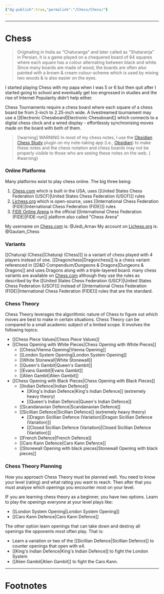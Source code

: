 ```yaml
---
{"dg-publish":true,"permalink":"/Chess/Chess/"}
---
```



---
# Chess
> Originating in India as "Chaturanga" and later called as "Shataranja" in Persian, it is a game played on a chequered board of 64 squares where each square has a colour alternating between black and white. Since many boards are made of wood, the boards are often also painted with a brown & cream colour-scheme which is used by mixing two woods & is also easier on the eyes.

I started playing Chess with my papa when I was 5 or 6 but then quit after I started going to school and eventually get too engrossed in studies and the rise of Internet Popularity didn't help either.

Chess Tournaments require a chess board where each square of a chess board be from 2-inch to 2.25-inch wide. A livestreamed tournament may use a [[Electronic Chessboard\|Electronic Chessboard]] which connects to a digital chess clock and a wired display - effortlessly synchronising moves made on the board with both of them.

>[!warning] WARNING
>In most of my chess notes, I use the [Obsidian Chess Study](obsidian://show-plugin?id=chess-study) plugin on my note-taking app (i.e., [Obsidian](https://obsidian.md)) to make these notes and the chess notation and chess boards may not be properly visible to those who are seeing these notes on the web.
{ #warning}


### Online Platforms
Many platforms exist to play chess online. The big three being:
1. [Chess.com](https://www.chess.com) which is built in the USA, uses [[United States Chess Federation (USCF)\|United States Chess Federation (USCF)]] rules
2. [Lichess.org](https://lichess.org) which is open-source, uses [[International Chess Federation (FIDE)\|International Chess Federation (FIDE)]] rules
3. [FIDE Online Arena](https://www.chessarena.com) is the official [[International Chess Federation (FIDE)\|FIDE-run]] platform also called "Chess Arena"

My username on [Chess.com](https://www.chess.com) is: @Jedi_Arnav
My account on [Lichess.org](https://lichess.org) is: @Gautam_Chess

### Variants
[[Chaturaji (Chess)\|Chaturaji (Chess)]] is a variant of chess played with 4 players instead of one.
[[Dragonchess\|Dragonchess]] is a chess variant referenced in [[D&D Compendium/Dungeons & Dragons\|Dungeons & Dragons]] and uses Dragons along with a triple-layered board.
many chess variants are available on [Chess.com](https://www.chess.com) although they use the rules as described by the [[United States Chess Federation (USCF)\|United States Chess Federation (USCF)]] instead of [[International Chess Federation (FIDE)\|International Chess Federation (FIDE)]] rules that are the standard.

### Chess Theory
Chess Theory leverages the algorithmic nature of Chess to figure out which moves are best to make in certain situations. Chess Theory can be compared to a small academic subject of a limited scope. It involves the following topics:
- [[Chess Piece Values\|Chess Piece Values]]
- [[Chess Opening with White Pieces\|Chess Opening with White Pieces]]
	- [[Chess/Vienna Opening\|Vienna Opening]]
	- [[London System Opening\|London System Opening]]
	- [[White Stonewall\|White Stonewall]]
	- [[Queen's Gambit\|Queen's Gambit]]
	- [[Evans Gambit\|Evans Gambit]]
	- [[Alien Gambit\|Alien Gambit]]
- [[Chess Opening with Black Pieces\|Chess Opening with Black Pieces]]
	- [[Indian Defence\|Indian Defence]]
		- [[King's Indian Defence\|King's Indian Defence]] (extremely heavy theory)
		- [[Queen's Indian Defence\|Queen's Indian Defence]]
	- [[Scandanavian Defence\|Scandanavian Defence]]
	- [[Sicillian Defence\|Sicillian Defence]] (extremely heavy theory)
		- [[Dragon Sicillian Defence (Variation)\|Dragon Sicillian Defence (Variation)]]
		- [[Closed Sicillian Defence (Variation)\|Closed Sicillian Defence (Variation)]]
	- [[French Defence\|French Defence]]
	- [[Caro Kann Defence\|Caro Kann Defence]]
	- [[Stonewall Opening with black pieces\|Stonewall Opening with black pieces]]

### Chess Theory Planning
How you approach Chess Theory must be planned well. You need to know your level (rating) and what rating you want to reach. Then after that you must analyse which openings you encounter most on your level.

IF you are learning chess theory as a beginner, you have two options. Learn to play the openings everyone at your level plays like: 
- [[London System Opening\|London System Opening]] 
- [[Caro Kann Defence\|Caro Kann Defence]]

The other option learn openings that can take down and destroy all openings the opponents most often play. That is:
- Learn a variation or two of the [[Sicillian Defence\|Sicillian Defence]] to counter openings that open with e4.
- [[King's Indian Defence\|King's Indian Defence]] to fight the London System 
- [[Alien Gambit\|Alien Gambit]] to fight the Caro Kann.

---
# Footnotes